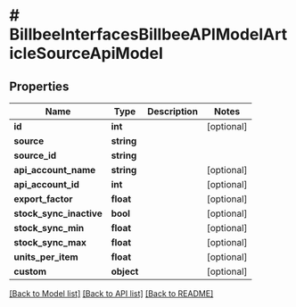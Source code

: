 # # BillbeeInterfacesBillbeeAPIModelArticleSourceApiModel

## Properties

Name | Type | Description | Notes
------------ | ------------- | ------------- | -------------
**id** | **int** |  | [optional]
**source** | **string** |  |
**source_id** | **string** |  |
**api_account_name** | **string** |  | [optional]
**api_account_id** | **int** |  | [optional]
**export_factor** | **float** |  | [optional]
**stock_sync_inactive** | **bool** |  | [optional]
**stock_sync_min** | **float** |  | [optional]
**stock_sync_max** | **float** |  | [optional]
**units_per_item** | **float** |  | [optional]
**custom** | **object** |  | [optional]

[[Back to Model list]](../../README.md#models) [[Back to API list]](../../README.md#endpoints) [[Back to README]](../../README.md)
